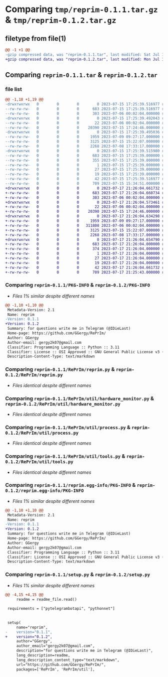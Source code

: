 # Comparing `tmp/reprim-0.1.1.tar.gz` & `tmp/reprim-0.1.2.tar.gz`

## filetype from file(1)

```diff
@@ -1 +1 @@
-gzip compressed data, was "reprim-0.1.1.tar", last modified: Sat Jul 15 17:25:39 2023, max compression
+gzip compressed data, was "reprim-0.1.2.tar", last modified: Mon Jul 17 21:26:04 2023, max compression
```

## Comparing `reprim-0.1.1.tar` & `reprim-0.1.2.tar`

### file list

```diff
@@ -1,18 +1,19 @@
-drwxrwxrwx   0        0        0        0 2023-07-15 17:25:39.516977 reprim-0.1.1/
--rw-rw-rw-   0        0        0      683 2023-07-15 17:25:39.516977 reprim-0.1.1/PKG-INFO
--rw-rw-rw-   0        0        0      303 2023-07-06 00:02:04.000000 reprim-0.1.1/README.md
-drwxrwxrwx   0        0        0        0 2023-07-15 17:25:39.492043 reprim-0.1.1/RePrIm/
--rw-rw-rw-   0        0        0       22 2023-07-06 00:02:04.000000 reprim-0.1.1/RePrIm/__init__.py
--rw-rw-rw-   0        0        0    20390 2023-07-15 17:24:46.000000 reprim-0.1.1/RePrIm/reprim.py
-drwxrwxrwx   0        0        0        0 2023-07-15 17:25:39.495036 reprim-0.1.1/RePrIm/util/
--rw-rw-rw-   0        0        0     1959 2023-07-09 09:27:17.000000 reprim-0.1.1/RePrIm/util/hardware_monitor.py
--rw-rw-rw-   0        0        0     3125 2023-07-15 15:22:07.000000 reprim-0.1.1/RePrIm/util/process.py
--rw-rw-rw-   0        0        0     2268 2023-07-08 17:33:17.000000 reprim-0.1.1/RePrIm/util/tools.py
-drwxrwxrwx   0        0        0        0 2023-07-15 17:25:39.515980 reprim-0.1.1/reprim.egg-info/
--rw-rw-rw-   0        0        0      683 2023-07-15 17:25:39.000000 reprim-0.1.1/reprim.egg-info/PKG-INFO
--rw-rw-rw-   0        0        0      355 2023-07-15 17:25:39.000000 reprim-0.1.1/reprim.egg-info/SOURCES.txt
--rw-rw-rw-   0        0        0        1 2023-07-15 17:25:39.000000 reprim-0.1.1/reprim.egg-info/dependency_links.txt
--rw-rw-rw-   0        0        0       27 2023-07-15 17:25:39.000000 reprim-0.1.1/reprim.egg-info/requires.txt
--rw-rw-rw-   0        0        0       19 2023-07-15 17:25:39.000000 reprim-0.1.1/reprim.egg-info/top_level.txt
--rw-rw-rw-   0        0        0       42 2023-07-15 17:25:39.516977 reprim-0.1.1/setup.cfg
--rw-rw-rw-   0        0        0      709 2023-07-15 15:34:51.000000 reprim-0.1.1/setup.py
+drwxrwxrwx   0        0        0        0 2023-07-17 21:26:04.661732 reprim-0.1.2/
+-rw-rw-rw-   0        0        0      683 2023-07-17 21:26:04.660734 reprim-0.1.2/PKG-INFO
+-rw-rw-rw-   0        0        0      303 2023-07-06 00:02:04.000000 reprim-0.1.2/README.md
+drwxrwxrwx   0        0        0        0 2023-07-17 21:26:04.573461 reprim-0.1.2/RePrIm/
+-rw-rw-rw-   0        0        0       22 2023-07-06 00:02:04.000000 reprim-0.1.2/RePrIm/__init__.py
+-rw-rw-rw-   0        0        0    20390 2023-07-15 17:24:46.000000 reprim-0.1.2/RePrIm/reprim.py
+drwxrwxrwx   0        0        0        0 2023-07-17 21:26:04.634298 reprim-0.1.2/RePrIm/util/
+-rw-rw-rw-   0        0        0     1959 2023-07-09 09:27:17.000000 reprim-0.1.2/RePrIm/util/hardware_monitor.py
+-rw-rw-rw-   0        0        0   311808 2023-07-06 00:02:04.000000 reprim-0.1.2/RePrIm/util/lib.py
+-rw-rw-rw-   0        0        0     3125 2023-07-15 15:22:07.000000 reprim-0.1.2/RePrIm/util/process.py
+-rw-rw-rw-   0        0        0     2268 2023-07-08 17:33:17.000000 reprim-0.1.2/RePrIm/util/tools.py
+drwxrwxrwx   0        0        0        0 2023-07-17 21:26:04.654790 reprim-0.1.2/reprim.egg-info/
+-rw-rw-rw-   0        0        0      683 2023-07-17 21:26:04.000000 reprim-0.1.2/reprim.egg-info/PKG-INFO
+-rw-rw-rw-   0        0        0      374 2023-07-17 21:26:04.000000 reprim-0.1.2/reprim.egg-info/SOURCES.txt
+-rw-rw-rw-   0        0        0        1 2023-07-17 21:26:04.000000 reprim-0.1.2/reprim.egg-info/dependency_links.txt
+-rw-rw-rw-   0        0        0       27 2023-07-17 21:26:04.000000 reprim-0.1.2/reprim.egg-info/requires.txt
+-rw-rw-rw-   0        0        0       19 2023-07-17 21:26:04.000000 reprim-0.1.2/reprim.egg-info/top_level.txt
+-rw-rw-rw-   0        0        0       42 2023-07-17 21:26:04.661732 reprim-0.1.2/setup.cfg
+-rw-rw-rw-   0        0        0      709 2023-07-17 21:25:43.000000 reprim-0.1.2/setup.py
```

### Comparing `reprim-0.1.1/PKG-INFO` & `reprim-0.1.2/PKG-INFO`

 * *Files 1% similar despite different names*

```diff
@@ -1,10 +1,10 @@
 Metadata-Version: 2.1
 Name: reprim
-Version: 0.1.1
+Version: 0.1.2
 Summary: for questions write me in Telegram (@IDieLast)
 Home-page: https://github.com/GGergy/RePrIm/
 Author: GGergy
 Author-email: gergy2k07@gmail.com
 Classifier: Programming Language :: Python :: 3.11
 Classifier: License :: OSI Approved :: GNU General Public License v3 (GPLv3)
 Description-Content-Type: text/markdown
```

### Comparing `reprim-0.1.1/RePrIm/reprim.py` & `reprim-0.1.2/RePrIm/reprim.py`

 * *Files identical despite different names*

### Comparing `reprim-0.1.1/RePrIm/util/hardware_monitor.py` & `reprim-0.1.2/RePrIm/util/hardware_monitor.py`

 * *Files identical despite different names*

### Comparing `reprim-0.1.1/RePrIm/util/process.py` & `reprim-0.1.2/RePrIm/util/process.py`

 * *Files identical despite different names*

### Comparing `reprim-0.1.1/RePrIm/util/tools.py` & `reprim-0.1.2/RePrIm/util/tools.py`

 * *Files identical despite different names*

### Comparing `reprim-0.1.1/reprim.egg-info/PKG-INFO` & `reprim-0.1.2/reprim.egg-info/PKG-INFO`

 * *Files 1% similar despite different names*

```diff
@@ -1,10 +1,10 @@
 Metadata-Version: 2.1
 Name: reprim
-Version: 0.1.1
+Version: 0.1.2
 Summary: for questions write me in Telegram (@IDieLast)
 Home-page: https://github.com/GGergy/RePrIm/
 Author: GGergy
 Author-email: gergy2k07@gmail.com
 Classifier: Programming Language :: Python :: 3.11
 Classifier: License :: OSI Approved :: GNU General Public License v3 (GPLv3)
 Description-Content-Type: text/markdown
```

### Comparing `reprim-0.1.1/setup.py` & `reprim-0.1.2/setup.py`

 * *Files 1% similar despite different names*

```diff
@@ -4,15 +4,15 @@
     readme = readme_file.read()
 
 requirements = ["pytelegrambotapi", "pythonnet"]
 
 
 setup(
     name="reprim",
-    version="0.1.1",
+    version="0.1.2",
     author="GGergy",
     author_email="gergy2k07@gmail.com",
     description="for questions write me in Telegram (@IDieLast)",
     long_description=readme,
     long_description_content_type="text/markdown",
     url="https://github.com/GGergy/RePrIm/",
     packages=['RePrIm', 'RePrIm/util'],
```

